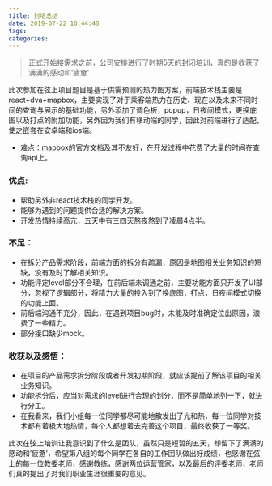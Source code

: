 ```yaml
---
title: 封培总结
date: 2019-07-22 10:44:48
tags: 
categories:
---
```

>正式开始接需求之前，公司安排进行了时期5天的封闭培训，真的是收获了满满的感动和‘疲惫’

<!--more-->

此次参加在弦上项目题目是基于供需预测的热力图方案，前端技术栈主要是react+dva+mapbox，主要实现了对于乘客端热力在历史、现在以及未来不同时间的查询与展示的基础功能，另外添加了调色板，popup，日夜间模式，更换底图以及打点的附加功能，另外因为我们有移动端的同学，因此对前端进行了适配，使之嵌套在安卓端和ios端。

+ 难点：mapbox的官方文档及其不友好，在开发过程中花费了大量的时间在查询api上。

### 优点:
+ 帮助另外非react技术栈的同学开发。
+ 能够为遇到的问题提供合适的解决方案。
+ 开发热情持续高亢，五天中有三四天熬夜熬到了凌晨4点半。

### 不足：
+ 在拆分产品需求阶段，前端方面的拆分有疏漏，原因是地图相关业务知识的短缺，没有及时了解相关知识。
+ 功能评定level部分不合理，在前后端未调通之前，主要功能方面只开发了UI部分，忽视了逻辑部分，将精力大量的投入到了换底图，打点，日夜间模式切换的功能上面。
+ 前后端沟通不充分，因此，在遇到项目bug时，未能及时准确定位出原因，浪费了一些精力。
+ 部分接口缺少mock。
	

### 收获以及感悟：
+ 在项目的产品需求拆分阶段或者开发初期阶段，就应该提前了解该项目的相关业务知识。
+ 功能拆分后，应当对需求的level进行合理的划分，而不是简单地列一下，就进行分工。
+ 在我看来，我们小组每一位同学都尽可能地散发出了光和热，每一位同学对技术都有着极大地热情，每个人都想着去完善这个项目，最终收获了一等奖。


此次在弦上培训让我意识到了什么是团队，虽然只是短暂的五天，却留下了满满的感动和’疲惫’，希望第八组的每个同学在各自的工作团队做出好成绩，也感谢在弦上的每一位教委老师，感谢教练，感谢两位运营管家，以及最后的评委老师，老师们真的提出了对我们职业生涯很重要的意见。